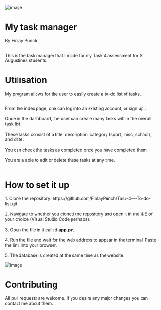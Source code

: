 ![image](https://github.com/user-attachments/assets/b703ecb0-6366-47f1-9697-a37306f58113)

<h1>My task manager</h1>

<b1>By Finlay Punch</b1><br><br>

<b2>This is the task manager that I made for my Task 4 assessment for St Augustines students.
</b2>


<h1>Utilisation</h1>

<b1>My program allows for the user to easily create a to-do list of tasks.</b1><br><br>

<b2>
From the index page, one can log into an existing account, or sign up..<br><br>
Once in the dashboard, the user can create many tasks within the overall task list.<br><br>
These tasks consist of a title, description, category (sport, misc, school), and date.<br><br>
You can check the tasks as completed once you have completed them<br><br>
You are a able to edit or delete these tasks at any time.<br><br>
</b2>

<h1>How to set it up</h1>

<b1>
1. Clone the repository: https://github.com/FinlayPunch/Task-4---To-do-list.git<br><br>
2. Navigate to whether you cloned the repository and open it in the IDE of your choice (Visual Studio Code perhaps).<br><br>
3. Open the file in it called <b>app.py</b>.<br><br>
4. Run the file and wait for the web address to appear in the terminal. Paste the link into your browser.<br><br>
5. The database is created at the same time as the website.
</b1>

![image](https://github.com/user-attachments/assets/4b4bb80c-bcad-4955-95b5-fa25fcbafbf9)

<h1>Contributing</h1>

All pull requests are welcome. If you desire any major changes you can contact me about them.
